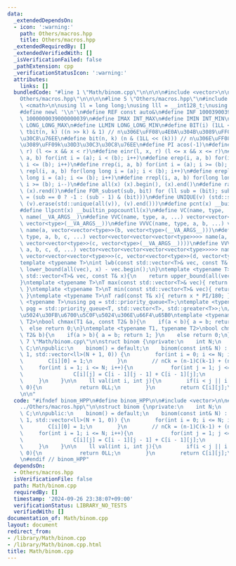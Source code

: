 ```yaml
---
data:
  _extendedDependsOn:
  - icon: ':warning:'
    path: Others/macros.hpp
    title: Others/macros.hpp
  _extendedRequiredBy: []
  _extendedVerifiedWith: []
  _isVerificationFailed: false
  _pathExtension: cpp
  _verificationStatusIcon: ':warning:'
  attributes:
    links: []
  bundledCode: "#line 1 \"Math/binom.cpp\"\n\n\n\n#include <vector>\n\n#line 1 \"\
    Others/macros.hpp\"\n\n\n\n#line 5 \"Others/macros.hpp\"\n#include <queue>\n#include\
    \ <cmath>\n\nusing ll = long long;\nusing lll = __int128_t;\nusing ld = long double;\n\
    #define newl '\\n'\n#define REF const auto&\n#define INF 1000390039\n#define LLINF\
    \ 1000000039000000039\n#define IMAX INT_MAX\n#define IMIN INT_MIN\n#define LLMAX\
    \ LONG_LONG_MAX\n#define LLMIN LONG_LONG_MIN\n#define BIT(i) (1LL << (i))\n#define\
    \ tbit(n, k) ((n >> k) & 1) // n\u306E\uFF08\u4E0A\u304B\u3089\uFF09k\u30D3\u30C3\
    \u30C8\u76EE\n#define bit(n, k) (n & (1LL << (k))) // n\u306E\uFF08\u4E0B\u304B\
    \u3089\uFF09k\u30D3\u30C3\u30C8\u76EE\n#define PI acos(-1)\n#define inr(l, x,\
    \ r) (l <= x && x < r)\n#define einr(l, x, r) (l <= x && x <= r)\n#define rep(i,\
    \ a, b) for(int i = (a); i < (b); i++)\n#define erep(i, a, b) for(int i = (a);\
    \ i <= (b); i++)\n#define rrep(i, a, b) for(int i = (a); i >= (b); i--)\n#define\
    \ repl(i, a, b) for(long long i = (a); i < (b); i++)\n#define erepl(i, a, b) for(long\
    \ long i = (a); i <= (b); i++)\n#define rrepl(i, a, b) for(long long i = (a);\
    \ i >= (b); i--)\n#define all(x) (x).begin(), (x).end()\n#define rall(x) (x).rbegin(),\
    \ (x).rend()\n#define FOR_subset(sub, bit) for (ll sub = (bit); sub >= 0; sub\
    \ = (sub == 0 ? -1 : (sub - 1) & (bit)))\n#define UNIQUE(v) (std::sort(all(v)),\
    \ (v).erase(std::unique(all(v)), (v).end()))\n#define pcnt(x) __builtin_popcount(x)\n\
    #define llpcnt(x) __builtin_popcountll(x)\n#define VC(name, type, ...) vector<type>\
    \ name(__VA_ARGS__)\n#define VVC(name, type, a, ...) vector<vector<type>> name(a,\
    \ vector<type>(__VA_ARGS__))\n#define VVVC(name, type, a, b, ...) vector<vector<vector<type>>>\
    \ name(a, vector<vector<type>>(b, vector<type>(__VA_ARGS__)))\n#define VVVVC(name,\
    \ type, a, b, c, ...) vector<vector<vector<vector<type>>>> name(a, vector<vector<vector<type>>>(b,\
    \ vector<vector<type>>(c, vector<type>(__VA_ARGS__))))\n#define VVVVVC(name, type,\
    \ a, b, c, d, ...) vector<vector<vector<vector<vector<type>>>>> name(a, vector<vector<vector<vector<type>>>>(b,\
    \ vector<vector<vector<type>>>(c, vector<vector<type>>(d, vector<type>(__VA_ARGS__)))));\n\
    template <typename T>\nint lwb(const std::vector<T>& vec, const T& x){\n    return\
    \ lower_bound(all(vec), x) - vec.begin();\n}\ntemplate <typename T>\nint upb(const\
    \ std::vector<T>& vec, const T& x){\n    return upper_bound(all(vec), x) - vec.begin();\n\
    }\ntemplate <typename T>\nT max(const std::vector<T>& vec){ return *max_element(all(vec));\
    \ }\ntemplate <typename T>\nT min(const std::vector<T>& vec){ return *min_element(all(vec));\
    \ }\ntemplate <typename T>\nT rad(const T& x){ return x * PI/180; }\ntemplate\
    \ <typename T>\nusing pq = std::priority_queue<T>;\ntemplate <typename T>\nusing\
    \ pqg = std::priority_queue<T, std::vector<T>, std::greater<T>>;\n// \u6700\u5927\
    \u5024\u30FB\u6700\u5C0F\u5024\u306E\u66F4\u65B0\ntemplate <typename T1, typename\
    \ T2>\nbool chmax(T1 &a, const T2& b){\n    if(a < b){ a = b; return 1; }\n  \
    \  else return 0;\n}\ntemplate <typename T1, typename T2>\nbool chmin(T1 &a, const\
    \ T2& b){\n    if(a > b){ a = b; return 1; }\n    else return 0;\n}\n\n\n#line\
    \ 7 \"Math/binom.cpp\"\n\nstruct binom {\nprivate:\n    int N;\n    std::vector<std::vector<ll>>\
    \ C;\n\npublic:\n    binom() = default;\n    binom(const int& N) : N(N), C(N +\
    \ 1, std::vector<ll>(N + 1, 0)) {\n        for(int i = 0; i <= N; i++){\n    \
    \        C[i][0] = 1;\n        }\n        // nCk = (n-1)C(k-1) + (n-1)Ck\n   \
    \     for(int i = 1; i <= N; i++){\n            for(int j = 1; j <= N; j++){\n\
    \                C[i][j] = C[i - 1][j - 1] + C[i - 1][j];\n            }\n   \
    \     }\n    }\n\n    ll val(int i, int j){\n        if(i < j || i < 0 || j <\
    \ 0){\n            return 0LL;\n        }\n        return C[i][j];\n    }\n};\n\
    \n\n"
  code: "#ifndef binom_HPP\n#define binom_HPP\n\n#include <vector>\n\n#include \"\
    ../Others/macros.hpp\"\n\nstruct binom {\nprivate:\n    int N;\n    std::vector<std::vector<ll>>\
    \ C;\n\npublic:\n    binom() = default;\n    binom(const int& N) : N(N), C(N +\
    \ 1, std::vector<ll>(N + 1, 0)) {\n        for(int i = 0; i <= N; i++){\n    \
    \        C[i][0] = 1;\n        }\n        // nCk = (n-1)C(k-1) + (n-1)Ck\n   \
    \     for(int i = 1; i <= N; i++){\n            for(int j = 1; j <= N; j++){\n\
    \                C[i][j] = C[i - 1][j - 1] + C[i - 1][j];\n            }\n   \
    \     }\n    }\n\n    ll val(int i, int j){\n        if(i < j || i < 0 || j <\
    \ 0){\n            return 0LL;\n        }\n        return C[i][j];\n    }\n};\n\
    \n#endif // binom_HPP"
  dependsOn:
  - Others/macros.hpp
  isVerificationFile: false
  path: Math/binom.cpp
  requiredBy: []
  timestamp: '2024-09-26 23:38:07+09:00'
  verificationStatus: LIBRARY_NO_TESTS
  verifiedWith: []
documentation_of: Math/binom.cpp
layout: document
redirect_from:
- /library/Math/binom.cpp
- /library/Math/binom.cpp.html
title: Math/binom.cpp
---
```

